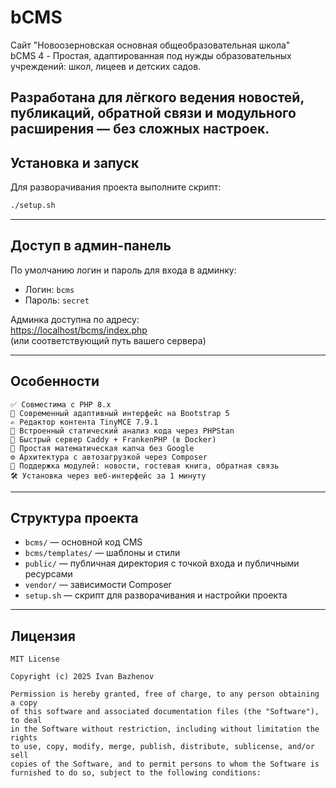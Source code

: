 # bCMS

Сайт "Новоозерновская основная общеобразовательная школа"  \
bCMS 4 - Простая, адаптированная под нужды образовательных учреждений: школ, лицеев и детских садов.

Разработана для лёгкого ведения новостей, публикаций, обратной связи и модульного расширения — без сложных настроек.
---

## Установка и запуск

Для разворачивания проекта выполните скрипт:

```bash
./setup.sh

```

---

## Доступ в админ-панель

По умолчанию логин и пароль для входа в админку:

- Логин: `bcms`
- Пароль: `secret`

Админка доступна по адресу:  
[https://localhost/bcms/index.php](https://localhost/bcms/index.php)  
(или соответствующий путь вашего сервера)

---

## Особенности

    ✅ Совместима с PHP 8.x
    🎨 Современный адаптивный интерфейс на Bootstrap 5
    ✍️ Редактор контента TinyMCE 7.9.1
    🧠 Встроенный статический анализ кода через PHPStan
    🚀 Быстрый сервер Caddy + FrankenPHP (в Docker)
    🔢 Простая математическая капча без Google
    ⚙️ Архитектура с автозагрузкой через Composer
    📁 Поддержка модулей: новости, гостевая книга, обратная связь
    🛠 Установка через веб-интерфейс за 1 минуту

---

## Структура проекта

- `bcms/` — основной код CMS
- `bcms/templates/` — шаблоны и стили
- `public/` — публичная директория с точкой входа и публичными ресурсами
- `vendor/` — зависимости Composer
- `setup.sh` — скрипт для разворачивания и настройки проекта

---

## Лицензия

```text
MIT License

Copyright (c) 2025 Ivan Bazhenov

Permission is hereby granted, free of charge, to any person obtaining a copy
of this software and associated documentation files (the "Software"), to deal
in the Software without restriction, including without limitation the rights
to use, copy, modify, merge, publish, distribute, sublicense, and/or sell
copies of the Software, and to permit persons to whom the Software is
furnished to do so, subject to the following conditions:
```